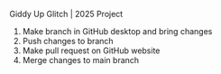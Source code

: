 Giddy Up Glitch | <WHACK> 2025 Project 

1) Make branch in GitHub desktop and bring changes
2) Push changes to branch
3) Make pull request on GitHub website
4) Merge changes to main branch
